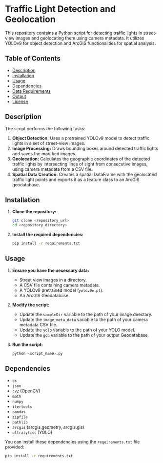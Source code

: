 # Traffic Light Detection and Geolocation

This repository contains a Python script for detecting traffic lights in street-view images and geolocating them using camera metadata. It utilizes YOLOv9 for object detection and ArcGIS functionalities for spatial analysis.

## Table of Contents

- [Description](#description)
- [Installation](#installation)
- [Usage](#usage)
- [Dependencies](#dependencies)
- [Data Requirements](#data-requirements)
- [Output](#output)
- [License](#license)

## Description

The script performs the following tasks:

1.  **Object Detection:** Uses a pretrained YOLOv9 model to detect traffic lights in a set of street-view images.
2.  **Image Processing:** Draws bounding boxes around detected traffic lights and saves the modified images.
3.  **Geolocation:** Calculates the geographic coordinates of the detected traffic lights by intersecting lines of sight from consecutive images, using camera metadata from a CSV file.
4.  **Spatial Data Creation:** Creates a spatial DataFrame with the geolocated traffic light points and exports it as a feature class to an ArcGIS geodatabase.

## Installation

1.  **Clone the repository:**

    ```bash
    git clone <repository_url>
    cd <repository_directory>
    ```

2.  **Install the required dependencies:**

    ```bash
    pip install -r requirements.txt
    ```

## Usage

1.  **Ensure you have the necessary data:**
    * Street view images in a directory.
    * A CSV file containing camera metadata.
    * A YOLOv9 pretrained model (`yolov9e.pt`).
    * An ArcGIS Geodatabase.

2.  **Modify the script:**
    * Update the `sampleDir` variable to the path of your image directory.
    * Update the `image_meta_data` variable to the path of your camera metadata CSV file.
    * Update the `yolo` variable to the path of your YOLO model.
    * Update the `gdb` variable to the path of your output Geodatabase.

3.  **Run the script:**

    ```bash
    python <script_name>.py
    ```

## Dependencies

* `os`
* `json`
* `cv2` (OpenCV)
* `math`
* `numpy`
* `itertools`
* `pandas`
* `zipfile`
* `pathlib`
* `arcgis` (arcgis.geometry, arcgis.gis)
* `ultralytics` (YOLO)

You can install these dependencies using the `requirements.txt` file provided:

```bash
pip install -r requirements.txt
